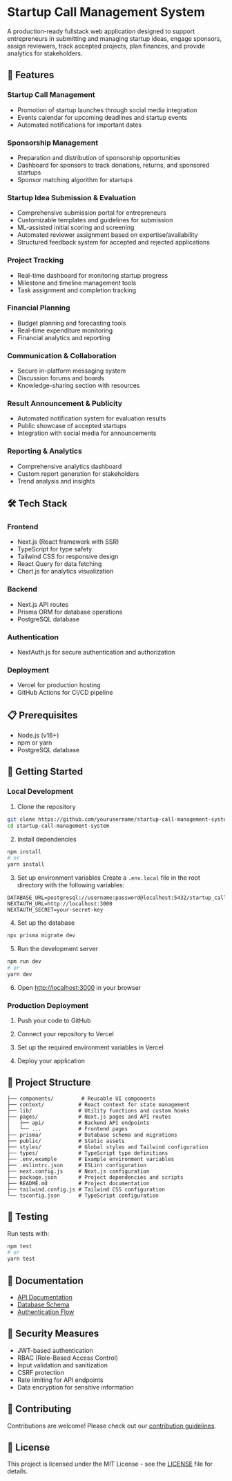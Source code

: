 # Startup Call Management System

A production-ready fullstack web application designed to support entrepreneurs in submitting and managing startup ideas, engage sponsors, assign reviewers, track accepted projects, plan finances, and provide analytics for stakeholders.

## 🚀 Features

### Startup Call Management
- Promotion of startup launches through social media integration
- Events calendar for upcoming deadlines and startup events
- Automated notifications for important dates

### Sponsorship Management
- Preparation and distribution of sponsorship opportunities
- Dashboard for sponsors to track donations, returns, and sponsored startups
- Sponsor matching algorithm for startups

### Startup Idea Submission & Evaluation
- Comprehensive submission portal for entrepreneurs
- Customizable templates and guidelines for submission
- ML-assisted initial scoring and screening
- Automated reviewer assignment based on expertise/availability
- Structured feedback system for accepted and rejected applications

### Project Tracking
- Real-time dashboard for monitoring startup progress
- Milestone and timeline management tools
- Task assignment and completion tracking

### Financial Planning
- Budget planning and forecasting tools
- Real-time expenditure monitoring
- Financial analytics and reporting

### Communication & Collaboration
- Secure in-platform messaging system
- Discussion forums and boards
- Knowledge-sharing section with resources

### Result Announcement & Publicity
- Automated notification system for evaluation results
- Public showcase of accepted startups
- Integration with social media for announcements

### Reporting & Analytics
- Comprehensive analytics dashboard
- Custom report generation for stakeholders
- Trend analysis and insights

## 🛠️ Tech Stack

### Frontend
- Next.js (React framework with SSR)
- TypeScript for type safety
- Tailwind CSS for responsive design
- React Query for data fetching
- Chart.js for analytics visualization

### Backend
- Next.js API routes
- Prisma ORM for database operations
- PostgreSQL database

### Authentication
- NextAuth.js for secure authentication and authorization

### Deployment
- Vercel for production hosting
- GitHub Actions for CI/CD pipeline

## 📋 Prerequisites

- Node.js (v16+)
- npm or yarn
- PostgreSQL database

## 🚀 Getting Started

### Local Development

1. Clone the repository
```bash
git clone https://github.com/yourusername/startup-call-management-system.git
cd startup-call-management-system
```

2. Install dependencies
```bash
npm install
# or
yarn install
```

3. Set up environment variables
Create a `.env.local` file in the root directory with the following variables:
```
DATABASE_URL=postgresql://username:password@localhost:5432/startup_call_management
NEXTAUTH_URL=http://localhost:3000
NEXTAUTH_SECRET=your-secret-key
```

4. Set up the database
```bash
npx prisma migrate dev
```

5. Run the development server
```bash
npm run dev
# or
yarn dev
```

6. Open [http://localhost:3000](http://localhost:3000) in your browser

### Production Deployment

1. Push your code to GitHub

2. Connect your repository to Vercel

3. Set up the required environment variables in Vercel

4. Deploy your application

## 📁 Project Structure

```
├── components/         # Reusable UI components
├── context/           # React context for state management
├── lib/               # Utility functions and custom hooks
├── pages/             # Next.js pages and API routes
│   ├── api/           # Backend API endpoints
│   └── ...            # Frontend pages
├── prisma/            # Database schema and migrations
├── public/            # Static assets
├── styles/            # Global styles and Tailwind configuration
├── types/             # TypeScript type definitions
├── .env.example       # Example environment variables
├── .eslintrc.json     # ESLint configuration
├── next.config.js     # Next.js configuration
├── package.json       # Project dependencies and scripts
├── README.md          # Project documentation
├── tailwind.config.js # Tailwind CSS configuration
└── tsconfig.json      # TypeScript configuration
```

## 🧪 Testing

Run tests with:

```bash
npm test
# or
yarn test
```

## 📝 Documentation

- [API Documentation](./docs/api.md)
- [Database Schema](./docs/database.md)
- [Authentication Flow](./docs/auth.md)

## 🔐 Security Measures

- JWT-based authentication
- RBAC (Role-Based Access Control)
- Input validation and sanitization
- CSRF protection
- Rate limiting for API endpoints
- Data encryption for sensitive information

## 🤝 Contributing

Contributions are welcome! Please check out our [contribution guidelines](./CONTRIBUTING.md).

## 📄 License

This project is licensed under the MIT License - see the [LICENSE](./LICENSE) file for details.
